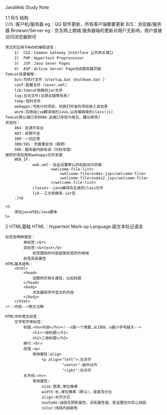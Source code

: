 JavaWeb Study Note

1.1	B/S 结构	
	C/S :客户机/服务器
		eg：QQ
		软件更新，所有客户端都要更新
	B/S：浏览器/服务器 Browser/Server
		eg：京东网上商城
		服务器端的更新对用户无影响，用户直接访问浏览器即可
		
	常见的应用于Web的编程语言：
		1)	CGI：Common Gateway Interface 公共网关接口
		2)	PHP：Hypertext Preprocessor
		3)	JSP：Java Sever Pages
		4)	ASP：Active Server Page动态服务器页面
	Tomcat目录解释：
		bin:可执行文件（startup.bat shutdown.bat )
		conf:配置文件（sever.xml)
		lib:tomcat依赖的jar文件
		log:日志文件(记录出错等信息)
		temp:临时文件
		webapps:可执行的项目，将我们开发的项目放入该目录
		work:存放由jsp翻译成的java,以及编辑成的class(js)
	Tomcat默认端口号8080.此端口号较为常见，建议修改]
	状态码：
		404：资源不存在
		403：权限不足
		200：一切正常
		300/301：页面重定向（跳转）
		500：服务器内部有误（代码写错）
	做好的项目放到webapps文件夹里
		WEB_IF:
				web.xml--在此设置默认的初始访问页面
						<welcome-file-list>
							<welcome-file>index.jsp</welcome-file>
							<welcome-file>index2.jsp</welcome-file>
						</welcome-file-list>
				classes--java编译后生成的class文件
				lib--三方依赖库-jar包
		.jsp
		
	<%
		添加java代码/Java脚本
	%>
	
2 HTML基础
	HTML：Hypertext Mark-up Language.超文本标记语言
	
	标签有两种类型：
			单标签:<br>
			双标签:<b>text</b>
				标签围绕的内容就是标签的作用域
			标签具有属性
	HTML基本结构：
		<html>
			<head>
				设置网页相关属性，比如标题
			</head>
			<body>
				浏览器网页中显示的内容
			</body>
		</html>
	<!--内容-->表示注释
	
	HTML中的常见标签：
		文字和字体标签：
			标题:<hn>内容</hn><!--n是一个常数,从1到6，n越小字号越大-->
				<h1>一级标题</h1>
				<h2>二级标题</h2>
			换行:<br>
			段落:<p>
				常用属性:align
					<p align="left">:左对齐
							 "center":居中对齐
							 "right":右对齐
			水平线:<hr>
				常用属性:
					size:宽度,单位像素
					width:长,单位像素（默认），或者百分比
					align:对齐方式
					noshade:线段无阴影属性，没有属性值，若设置则为实心线段
					color:线段内部颜色
